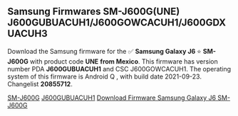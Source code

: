 <h2>Samsung Firmwares SM-J600G(UNE) J600GUBUACUH1/J600GOWCACUH1/J600GDXUACUH3</h2>
Download the Samsung firmware for the ✅ <strong>Samsung Galaxy J6 </strong> ⭐ <strong>SM-J600G</strong> with product code <strong>UNE</strong> <strong> from Mexico</strong>. This firmware has version number PDA <strong>J600GUBUACUH1</strong> and CSC J600GOWCACUH1. The operating system of this firmware is Android Q , with build date 2021-09-23. Changelist <strong>20855712</strong>.


[SM-J600G](https://samfirm.shop/samsung/model/SM-J600G)
[J600GUBUACUH1](https://samfirm.shop/samsung/pda/J600GUBUACUH1)
[Download Firmware Samsung Galaxy J6 SM-J600G](https://samfirm.shop/samsung/firmware/459007)
